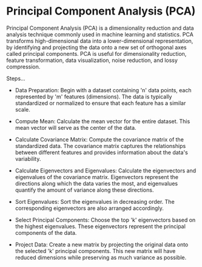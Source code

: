 # Principal Component Analysis (PCA)

Principal Component Analysis (PCA) is a dimensionality reduction and data analysis technique commonly used in machine learning and statistics. PCA transforms high-dimensional data into a lower-dimensional representation, by identifying and projecting the data onto a new set of orthogonal axes called principal components. PCA is useful for dimensionality reduction, feature transformation, data visualization, noise reduction, and lossy compression.

Steps…

* Data Preparation: Begin with a dataset containing 'n' data points, each represented by 'm' features (dimensions). The data is typically standardized or normalized to ensure that each feature has a similar scale.

* Compute Mean: Calculate the mean vector for the entire dataset. This mean vector will serve as the center of the data.

* Calculate Covariance Matrix: Compute the covariance matrix of the standardized data. The covariance matrix captures the relationships between different features and provides information about the data's variability.

* Calculate Eigenvectors and Eigenvalues: Calculate the eigenvectors and eigenvalues of the covariance matrix. Eigenvectors represent the directions along which the data varies the most, and eigenvalues quantify the amount of variance along these directions.

* Sort Eigenvalues: Sort the eigenvalues in decreasing order. The corresponding eigenvectors are also arranged accordingly.

* Select Principal Components: Choose the top 'k' eigenvectors based on the highest eigenvalues. These eigenvectors represent the principal components of the data.

* Project Data: Create a new matrix by projecting the original data onto the selected 'k' principal components. This new matrix will have reduced dimensions while preserving as much variance as possible.

